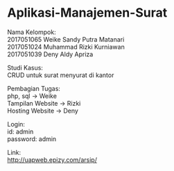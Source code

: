 # Aplikasi-Manajemen-Surat
Nama Kelompok:<br>
2017051065 Weike Sandy Putra Matanari <br>
2017051024 Muhammad Rizki Kurniawan<br>
2017051039 Deny Aldy Apriza 

Studi Kasus:<br>
CRUD untuk surat menyurat di kantor

Pembagian Tugas:<br>
php, sql -> Weike<br>
Tampilan Website -> Rizki<br>
Hosting Website -> Deny

Login:<br>
id: admin<br>
password: admin<br>

Link:<br>
http://uapweb.epizy.com/arsip/
